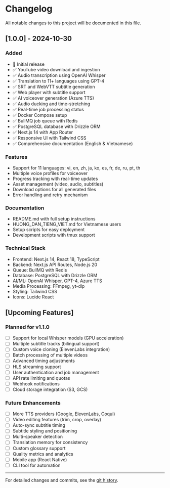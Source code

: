 # Changelog

All notable changes to this project will be documented in this file.

## [1.0.0] - 2024-10-30

### Added
- 🎉 Initial release
- ✅ YouTube video download and ingestion
- ✅ Audio transcription using OpenAI Whisper
- ✅ Translation to 11+ languages using GPT-4
- ✅ SRT and WebVTT subtitle generation
- ✅ Web player with subtitle support
- ✅ AI voiceover generation (Azure TTS)
- ✅ Audio ducking and time-stretching
- ✅ Real-time job processing status
- ✅ Docker Compose setup
- ✅ BullMQ job queue with Redis
- ✅ PostgreSQL database with Drizzle ORM
- ✅ Next.js 14 with App Router
- ✅ Responsive UI with Tailwind CSS
- ✅ Comprehensive documentation (English & Vietnamese)

### Features
- Support for 11 languages: vi, en, zh, ja, ko, es, fr, de, ru, pt, th
- Multiple voice profiles for voiceover
- Progress tracking with real-time updates
- Asset management (video, audio, subtitles)
- Download options for all generated files
- Error handling and retry mechanism

### Documentation
- README.md with full setup instructions
- HUONG_DAN_TIENG_VIET.md for Vietnamese users
- Setup scripts for easy deployment
- Development scripts with tmux support

### Technical Stack
- Frontend: Next.js 14, React 18, TypeScript
- Backend: Next.js API Routes, Node.js 20
- Queue: BullMQ with Redis
- Database: PostgreSQL with Drizzle ORM
- AI/ML: OpenAI Whisper, GPT-4, Azure TTS
- Media Processing: FFmpeg, yt-dlp
- Styling: Tailwind CSS
- Icons: Lucide React

## [Upcoming Features]

### Planned for v1.1.0
- [ ] Support for local Whisper models (GPU acceleration)
- [ ] Multiple subtitle tracks (bilingual support)
- [ ] Custom voice cloning (ElevenLabs integration)
- [ ] Batch processing of multiple videos
- [ ] Advanced timing adjustments
- [ ] HLS streaming support
- [ ] User authentication and job management
- [ ] API rate limiting and quotas
- [ ] Webhook notifications
- [ ] Cloud storage integration (S3, GCS)

### Future Enhancements
- [ ] More TTS providers (Google, ElevenLabs, Coqui)
- [ ] Video editing features (trim, crop, overlay)
- [ ] Auto-sync subtitle timing
- [ ] Subtitle styling and positioning
- [ ] Multi-speaker detection
- [ ] Translation memory for consistency
- [ ] Custom glossary support
- [ ] Quality metrics and analytics
- [ ] Mobile app (React Native)
- [ ] CLI tool for automation

---

For detailed changes and commits, see the [git history](https://github.com/your-repo/commits).

